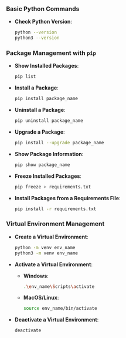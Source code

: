 ### Basic Python Commands

- **Check Python Version**:
  ```bash
  python --version
  python3 --version
  ```

### Package Management with `pip`

- **Show Installed Packages**:
  ```bash
  pip list
  ```

- **Install a Package**:
  ```bash
  pip install package_name
  ```

- **Uninstall a Package**:
  ```bash
  pip uninstall package_name
  ```

- **Upgrade a Package**:
  ```bash
  pip install --upgrade package_name
  ```

- **Show Package Information**:
  ```bash
  pip show package_name
  ```

- **Freeze Installed Packages**:
  ```bash
  pip freeze > requirements.txt
  ```

- **Install Packages from a Requirements File**:
  ```bash
  pip install -r requirements.txt
  ```

### Virtual Environment Management

- **Create a Virtual Environment**:
  ```bash
  python -m venv env_name
  python3 -m venv env_name
  ```

- **Activate a Virtual Environment**:
  - **Windows**:
    ```bash
    .\env_name\Scripts\activate
    ```
  - **MacOS/Linux**:
    ```bash
    source env_name/bin/activate
    ```

- **Deactivate a Virtual Environment**:
  ```bash
  deactivate
  ```

